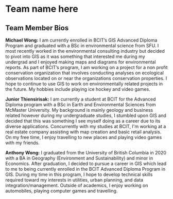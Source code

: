# Team name here
## Team Member Bios
**Michael Wong:** I am currently enrolled in BCIT’s GIS Advanced Diploma Program and graduated with a BSc in environmental science from SFU. I most recently worked in the environmental consulting industry but decided to pivot into GIS as it was something that interested me during my undergrad and I enjoyed making maps and diagrams for environmental reports. As part of BCIT’s program, I am working on a project for a non profit conservation organization that involves conducting analyses on ecological observations located on or near the organizations conservation properties. I hope to continue to use GIS to work on environmentally related projects in the future. My hobbies include playing ice hockey and video games.

**Junior Thiensirisak:** I am currently a student at BCIT for the Advanced Diploma program with a BSc in Earth and Environmental Sciences from McMaster University. My background is mainly geology and business related however during my undergraduate studies, I stumbled upon GIS and decided that this was something I see myself doing as a career due to its diverse applications. Concurrently with my studies at BCIT, I'm working at a real estate company assisting with map creation and basic retail analysis. On my free time, I enjoy travelling to new places and playing video games with my friends.

**Anthony Wong:** I graduated from the University of British Columbia in 2020 with a BA in Geography (Environment and Sustainability) and minor in Economics. After graduation, I decided to pursue a career in GIS which lead to me to being currently enrolled in the BCIT Advanced Diploma Program in GIS. During my time in this program, I hope to develop technical skills required toward my interests in utilities, urban planning, and data integration/management. Outside of academics, I enjoy working on automobiles, playing computer games and travelling. 
